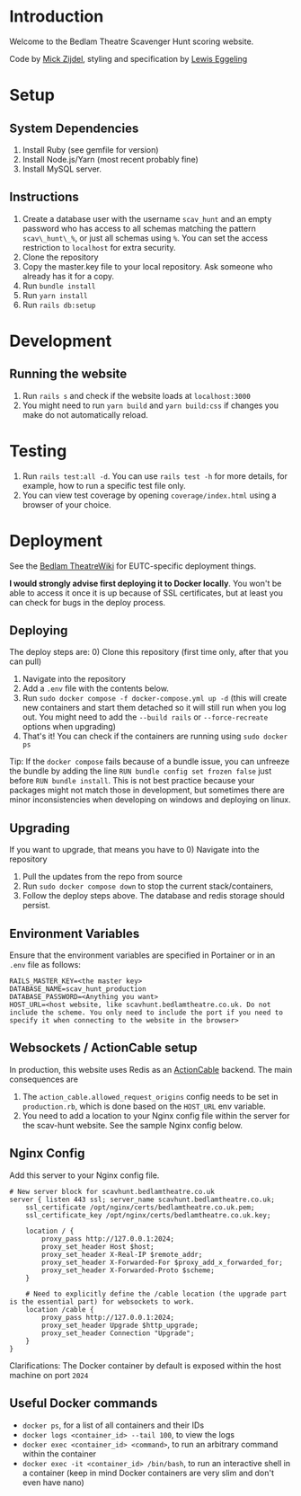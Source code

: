 # Introduction
Welcome to the Bedlam Theatre Scavenger Hunt scoring website.

Code by [Mick Zijdel](https://github.com/mickzijdel), styling and specification by [Lewis Eggeling](https://github.com/BasalShark/ )

# Setup
## System Dependencies
1) Install Ruby (see gemfile for version)
2) Install Node.js/Yarn (most recent probably fine)
3) Install MySQL server.

## Instructions
1) Create a database user with the username `scav_hunt` and an empty password who has access to all schemas matching the pattern `scav\_hunt\_%`, or just all schemas using `%`. You can set the access restriction to `localhost` for extra security. 
2) Clone the repository
3) Copy the master.key file to your local repository. Ask someone who already has it for a copy.
4) Run `bundle install`
5) Run `yarn install`
6) Run `rails db:setup`

# Development
## Running the website
1) Run `rails s` and check if the website loads at `localhost:3000`
2) You might need to run `yarn build` and `yarn build:css` if changes you make do not automatically reload.

# Testing
1) Run `rails test:all -d`. You can use `rails test -h` for more details, for example, how to run a specific test file only.
2) You can view test coverage by opening `coverage/index.html` using a browser of your choice.

# Deployment
See the [Bedlam TheatreWiki](https://wiki.bedlamtheatre.co.uk) for EUTC-specific deployment things.

**I would strongly advise first deploying it to Docker locally**. You won't be able to access it once it is up because of SSL certificates, but at least you can check for bugs in the deploy process.

## Deploying
The deploy steps are:
0) Clone this repository (first time only, after that you can pull)
1) Navigate into the repository
2) Add a `.env` file with the contents below.
3) Run `sudo docker compose -f docker-compose.yml up -d` (this will create new containers and start them detached so it will still run when you log out. You might need to add the `--build rails` or `--force-recreate` options when upgrading)
4) That's it! You can check if the containers are running using `sudo docker ps`


Tip: If the `docker compose` fails because of a bundle issue, you can unfreeze the bundle by adding the line `RUN bundle config set frozen false` just before `RUN bundle install`. This is not best practice because your packages might not match those in development, but sometimes there are minor inconsistencies when developing on windows and deploying on linux.

## Upgrading
If you want to upgrade, that means you have to
0) Navigate into the repository
1) Pull the updates from the repo from source
2) Run `sudo docker compose down` to stop the current stack/containers, 
3) Follow the deploy steps above. The database and redis storage should persist.

## Environment Variables
Ensure that the environment variables are specified in Portainer or in an `.env` file as follows:
```
RAILS_MASTER_KEY=<the master key>
DATABASE_NAME=scav_hunt_production
DATABASE_PASSWORD=<Anything you want>
HOST_URL=<host website, like scavhunt.bedlamtheatre.co.uk. Do not include the scheme. You only need to include the port if you need to specify it when connecting to the website in the browser>
```

## Websockets / ActionCable setup
In production, this website uses Redis as an [ActionCable](https://guides.rubyonrails.org/action_cable_overview.html) backend. The main consequences are
1) The `action_cable.allowed_request_origins` config needs to be set in `production.rb`, which is done based on the `HOST_URL` env variable.
2) You need to add a location to your Nginx config file within the server for the scav-hunt website. See the sample Nginx config below.

## Nginx Config

Add this server to your Nginx config file.

```
# New server block for scavhunt.bedlamtheatre.co.uk
server { listen 443 ssl; server_name scavhunt.bedlamtheatre.co.uk;
    ssl_certificate /opt/nginx/certs/bedlamtheatre.co.uk.pem;
    ssl_certificate_key /opt/nginx/certs/bedlamtheatre.co.uk.key;

    location / {
        proxy_pass http://127.0.0.1:2024;
        proxy_set_header Host $host;
        proxy_set_header X-Real-IP $remote_addr;
        proxy_set_header X-Forwarded-For $proxy_add_x_forwarded_for;
        proxy_set_header X-Forwarded-Proto $scheme;
    }

    # Need to explicitly define the /cable location (the upgrade part is the essential part) for websockets to work.
    location /cable {
        proxy_pass http://127.0.0.1:2024;
        proxy_set_header Upgrade $http_upgrade;
        proxy_set_header Connection "Upgrade";
    }
}

```
Clarifications: The Docker container by default is exposed within the host machine on port `2024`

## Useful Docker commands
- `docker ps`, for a list of all containers and their IDs 
- `docker logs <container_id> --tail 100`, to view the logs
- `docker exec <container_id> <command>`, to run an arbitrary command within the container
- `docker exec -it <container_id> /bin/bash`, to run an interactive shell in a container (keep in mind Docker containers are very slim and don't even have nano)